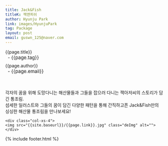 ```yaml
---
title: Jack&Fish
titleK: 잭앤피쉬
author: Hyunju Park
link: images/HyunjuPark
tag: Package
layout: post
email: guswn_125@naver.com
---	
```


<div class="container">

<div class="deDep">
{{page.title}}<br>
<p style="font-size:15px; margin:0px; padding:0px 0px 0px 8px; margin:0px 0px 8px 0px;">- {{page.tag}}</p>
{{page.author}}<br>
<p style="font-size:15px; margin:0px; padding:0px 0px 0px 8px;">- {{page.email}}</p>
</div>

<br>

<div class="det lato">






</div>

<br>

<div class="noto">

각자의 꿈을 위해 도망다니는 해산물들과 
그들을 잡으러 다니는 잭아저씨의 스토리가 담긴 통조림.
<br>
섬세한 일러스트와
그들의 꿈이 담긴 다양한 패턴을 통해 
간직하고픈 Jack&Fish만의 싱싱한 해산물 통조림을 만나보세요!


</div>

<div class="row noto">
	
	<div class="col-xs-4">
	<img src="{{site.baseurl}}/{{page.link}}.jpg" class="deImg" alt=""></div>
	
</div>

	

</div> 

{% include footer.html %}